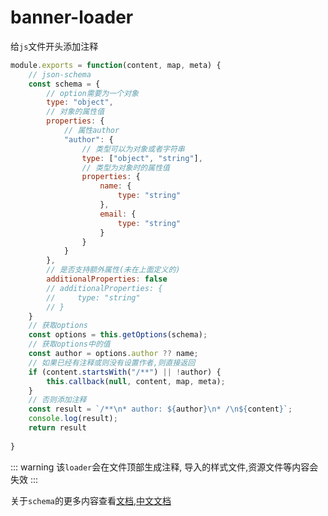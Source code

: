 <h1>banner-loader</h1>

给`js`文件开头添加注释

```javascript
module.exports = function(content, map, meta) {
    // json-schema
    const schema = {
        // option需要为一个对象
        type: "object",
        // 对象的属性值
        properties: {
            // 属性author
            "author": {
                // 类型可以为对象或者字符串
                type: ["object", "string"],
                // 类型为对象时的属性值
                properties: {
                    name: {
                        type: "string"
                    },
                    email: {
                        type: "string"
                    }
                }
            }
        },
        // 是否支持额外属性(未在上面定义的)
        additionalProperties: false
        // additionalProperties: {
        //     type: "string"
        // }
    }
    // 获取options
    const options = this.getOptions(schema);
    // 获取options中的值
    const author = options.author ?? name;
    // 如果已经有注释或则没有设置作者,则直接返回
    if (content.startsWith("/**") || !author) {
        this.callback(null, content, map, meta);
    }
    // 否则添加注释
    const result = `/**\n* author: ${author}\n* /\n${content}`;
    console.log(result);
    return result
    
}
```

::: warning
该`loader`会在文件顶部生成注释, 导入的样式文件,资源文件等内容会失效
:::

关于`schema`的更多内容查看[文档](https://json-schema.org/overview/what-is-jsonschema),[中文文档](https://json-schema.apifox.cn/)